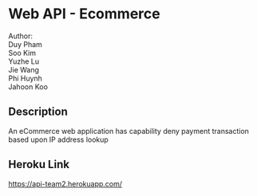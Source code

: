 # Web API - Ecommerce

Author:  
Duy Pham  
Soo Kim  
Yuzhe Lu  
Jie Wang  
Phi Huynh  
Jahoon Koo  

## Description
An eCommerce web application has capability deny payment transaction based upon IP address lookup

## Heroku Link
https://api-team2.herokuapp.com/
